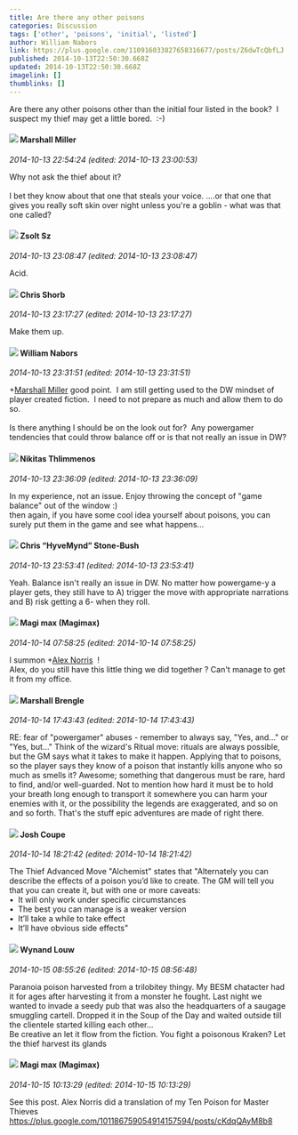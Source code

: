 ```yaml
---
title: Are there any other poisons
categories: Discussion
tags: ['other', 'poisons', 'initial', 'listed']
author: William Nabors
link: https://plus.google.com/110916033827658316677/posts/Z6dwTcQbfLJ
published: 2014-10-13T22:50:30.668Z
updated: 2014-10-13T22:50:30.668Z
imagelink: []
thumblinks: []
---
```


Are there any other poisons other than the initial four listed in the book?  I suspect my thief may get a little bored.  :-)
<div id='comment z13fybcgyxi0y3wpz04cdzlqmva1hhawep40k'>
  <h4><img src='{{site.baseurl}}//images/avatars/113927217394445366066_photo.jpg'> Marshall Miller</h4>
      <p><cite>2014-10-13 22:54:24 (edited: 2014-10-13 23:00:53)</cite></p>
        <p>Why not ask the thief about it?﻿ <br /><br />I bet they know about that one that steals your voice. ....or that one that gives you really soft skin over night unless you&#39;re a goblin - what was that one called?</p>
</div>
        

<div id='comment z13fybcgyxi0y3wpz04cdzlqmva1hhawep40k'>
  <h4><img src='{{site.baseurl}}//images/avatars/106939165739784375401_photo.jpg'> Zsolt Sz</h4>
      <p><cite>2014-10-13 23:08:47 (edited: 2014-10-13 23:08:47)</cite></p>
        <p>Acid.</p>
</div>
        

<div id='comment z13fybcgyxi0y3wpz04cdzlqmva1hhawep40k'>
  <h4><img src='{{site.baseurl}}//images/avatars/116785724378741876952_photo.jpg'> Chris Shorb</h4>
      <p><cite>2014-10-13 23:17:27 (edited: 2014-10-13 23:17:27)</cite></p>
        <p>Make them up.</p>
</div>
        

<div id='comment z13fybcgyxi0y3wpz04cdzlqmva1hhawep40k'>
  <h4><img src='{{site.baseurl}}//images/avatars/110916033827658316677_photo.jpg'> William Nabors</h4>
      <p><cite>2014-10-13 23:31:51 (edited: 2014-10-13 23:31:51)</cite></p>
        <p><span class="proflinkWrapper"><span class="proflinkPrefix">+</span><a class="proflink" href="https://plus.google.com/113927217394445366066" oid="113927217394445366066">Marshall Miller</a></span> good point.  I am still getting used to the DW mindset of player created fiction.  I need to not prepare as much and allow them to do so.  <br /><br />Is there anything I should be on the look out for?  Any powergamer tendencies that could throw balance off or is that not really an issue in DW?</p>
</div>
        

<div id='comment z13fybcgyxi0y3wpz04cdzlqmva1hhawep40k'>
  <h4><img src='{{site.baseurl}}//images/avatars/103447617849846007337_photo.jpg'> Nikitas Thlimmenos</h4>
      <p><cite>2014-10-13 23:36:09 (edited: 2014-10-13 23:36:09)</cite></p>
        <p>In my experience, not an issue. Enjoy throwing the concept of &quot;game balance&quot; out of the window :)<br />then again, if you have some cool idea yourself about poisons, you can surely put them in the game and see what happens...</p>
</div>
        

<div id='comment z13fybcgyxi0y3wpz04cdzlqmva1hhawep40k'>
  <h4><img src='{{site.baseurl}}//images/avatars/108053817066303198241_photo.jpg'> Chris “HyveMynd” Stone-Bush</h4>
      <p><cite>2014-10-13 23:53:41 (edited: 2014-10-13 23:53:41)</cite></p>
        <p>Yeah. Balance isn&#39;t really an issue in DW. No matter how powergame-y a player gets, they still have to A) trigger the move with appropriate narrations and B) risk getting a 6- when they roll.</p>
</div>
        

<div id='comment z13fybcgyxi0y3wpz04cdzlqmva1hhawep40k'>
  <h4><img src='{{site.baseurl}}//images/avatars/101186759054914157594_photo.jpg'> Magi max (Magimax)</h4>
      <p><cite>2014-10-14 07:58:25 (edited: 2014-10-14 07:58:25)</cite></p>
        <p>I summon <span class="proflinkWrapper"><span class="proflinkPrefix">+</span><a class="proflink" href="https://plus.google.com/112750659160242168572" oid="112750659160242168572">Alex Norris</a></span>  !<br />Alex, do you still have this little thing we did together ? Can&#39;t manage to get it from my office.</p>
</div>
        

<div id='comment z13fybcgyxi0y3wpz04cdzlqmva1hhawep40k'>
  <h4><img src='{{site.baseurl}}//images/avatars/110973090768429200038_photo.jpg'> Marshall Brengle</h4>
      <p><cite>2014-10-14 17:43:43 (edited: 2014-10-14 17:43:43)</cite></p>
        <p>RE: fear of &quot;powergamer&quot; abuses - remember to always say, &quot;Yes, and...&quot; or &quot;Yes, but...&quot; Think of the wizard&#39;s Ritual move: rituals are always possible, but the GM says what it takes to make it happen. Applying that to poisons, so the player says they know of a poison that instantly kills anyone who so much as smells it? Awesome; something that dangerous must be rare, hard to find, and/or well-guarded. Not to mention how hard it must be to hold your breath long enough to transport it somewhere you can harm your enemies with it, or the possibility the legends are exaggerated, and so on and so forth. That&#39;s the stuff epic adventures are made of right there.</p>
</div>
        

<div id='comment z13fybcgyxi0y3wpz04cdzlqmva1hhawep40k'>
  <h4><img src='{{site.baseurl}}//images/avatars/109513866651862819574_photo.jpg'> Josh Coupe</h4>
      <p><cite>2014-10-14 18:21:42 (edited: 2014-10-14 18:21:42)</cite></p>
        <p>The Thief Advanced Move &quot;Alchemist&quot; states that &quot;Alternately you can describe the effects of a poison you’d like to create. The GM will tell you that you can create it, but with one or more caveats:<br />•  It will only work under specific circumstances<br />•  The best you can manage is a weaker version<br />•  It’ll take a while to take effect<br />•  It’ll have obvious side effects&quot;</p>
</div>
        

<div id='comment z13fybcgyxi0y3wpz04cdzlqmva1hhawep40k'>
  <h4><img src='{{site.baseurl}}//images/avatars/111256963556395023796_photo.jpg'> Wynand Louw</h4>
      <p><cite>2014-10-15 08:55:26 (edited: 2014-10-15 08:56:48)</cite></p>
        <p>Paranoia poison harvested from a trilobitey thingy. My BESM chatacter had it for ages after harvesting it from a monster he fought. Last night we wanted to invade a seedy pub that was also the headquarters of a saugage smuggling cartell. Dropped it in the Soup of the Day and waited outside till the clientele started killing each other...<br />Be creative an let it flow from the fiction. You fight a poisonous Kraken? Let the thief harvest its glands </p>
</div>
        

<div id='comment z13fybcgyxi0y3wpz04cdzlqmva1hhawep40k'>
  <h4><img src='{{site.baseurl}}//images/avatars/101186759054914157594_photo.jpg'> Magi max (Magimax)</h4>
      <p><cite>2014-10-15 10:13:29 (edited: 2014-10-15 10:13:29)</cite></p>
        <p>See this post. Alex Norris did a translation of my Ten Poison for Master Thieves<br /><a href="https://plus.google.com/101186759054914157594/posts/cKdqQAyM8b8" class="ot-anchor">https://plus.google.com/101186759054914157594/posts/cKdqQAyM8b8</a></p>
</div>
        
